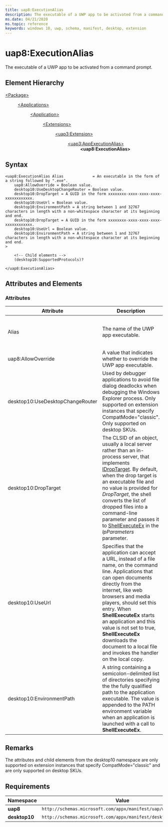 ```yaml
---
title: uap8:ExecutionAlias
description: The executable of a UWP app to be activated from a command prompt (uap8:ExecutionAlias).
ms.date: 04/21/2020
ms.topic: reference
keywords: windows 10, uwp, schema, manifest, desktop, extension 
---
```


# uap8:ExecutionAlias
The executable of a UWP app to be activated from a command prompt.

## Element Hierarchy
<dl>
<dt><a href="element-package.md">&lt;Package&gt;</a></dt>
<dd>
<dl>
<dt><a href="element-applications.md">&lt;Applications&gt;</a></dt>
<dd>
<dl>
<dt><a href="element-application.md">&lt;Application&gt;</a></dt>
<dd>
<dl>
<dt><a href="element-1-extensions.md">&lt;Extensions&gt;</a></dt>
<dd>
<dl>
<dt><a href="element-uap3-extension-manual.md">&lt;uap3:Extension&gt;</a></dt>
<dd>
<dl>
<dt><a href="element-uap3-appexecutionalias.md">&lt;uap3:AppExecutionAlias&gt;</a></dt>
<dd><b>&lt;uap8:ExecutionAlias&gt;</b></dd>
</dl>
</dd>
</dl>
</dd>
</dl>
</dd>
</dl>
</dd>
</dl>
</dd>
</dl>

## Syntax
```syntax
<uap8:ExecutionAlias Alias             = An executable in the form of a string followed by ".exe".
    uap8:AllowOverride = Boolean value. 
    desktop10:UseDesktopChangeRouter = Boolean value. 
    desktop10:DropTarget = A GUID in the form xxxxxxxx-xxxx-xxxx-xxxx-xxxxxxxxxxxx.
    desktop10:UseUrl = Boolean value.
    desktop10:EnvironmentPath = A string between 1 and 32767 characters in length with a non-whitespace character at its beginning and end.
    desktop10:DropTarget = A GUID in the form xxxxxxxx-xxxx-xxxx-xxxx-xxxxxxxxxxxx.
    desktop10:UseUrl = Boolean value.
    desktop10:EnvironmentPath = A string between 1 and 32767 characters in length with a non-whitespace character at its beginning and end.
>

    <!-- Child elements -->
    (desktop10:SupportedProtocols)?
    
</uap8:ExecutionAlias>
```

## Attributes and Elements
### Attributes
| Attribute | Description | Data type | Required |
|-----------|-------------|-----------|----------|
| Alias | The name of the UWP app executable. | An executable in the form of a string followed by ".exe". | Yes |
| uap8:AllowOverride | A value that indicates whether to override the UWP app executable. | Boolean value. | No |
| desktop10:UseDesktopChangeRouter | Used by debugger applications to avoid file dialog deadlocks when debugging the Windows Explorer process. Only supported on extension instances that specify CompatMode="classic". Only supported on desktop SKUs. | Boolean value. | No |
| desktop10:DropTarget | The CLSID of an object, usually a local server rather than an in-process server, that implements [IDropTarget](/windows/win32/api/oleidl/nn-oleidl-idroptarget). By default, when the drop target is an executable file and no value is provided for *DropTarget*, the shell converts the list of dropped files into a command-line parameter and passes it to [ShellExecuteEx](/windows/win32/api/shellapi/nf-shellapi-shellexecuteexw) in the *lpParameters* parameter. | A GUID in the form xxxxxxxx-xxxx-xxxx-xxxx-xxxxxxxxxxxx. | No |
| desktop10:UseUrl | Specifies that the application can accept a URL, instead of a file name, on the command line. Applications that can open documents directly from the internet, like web browsers and media players, should set this entry. When **ShellExecuteEx** starts an application and this value is not set to true, **ShellExecuteEx** downloads the document to a local file and invokes the handler on the local copy. | Boolean value. | No |
| desktop10:EnvironmentPath | A string containing a semicolon-delimited list of directories specifying the the fully qualified path to the application executable. The value is appended to the PATH environment variable when an application is launched with a call to **ShellExecuteEx**. | A string between 1 and 32767 characters in length with a non-whitespace character at its beginning and end. | No |

## Remarks

The attributes and child elements from the desktop10 namespace are only supported on extension instances that specify CompatMode="classic" and are only supported on desktop SKUs.

## Requirements

| **Namespace** | **Value** |
|---------------|-----------|
| **uap8** | `http://schemas.microsoft.com/appx/manifest/uap/windows10/8` |
| **desktop10** | `http://schemas.microsoft.com/appx/manifest/desktop/windows10/10` |



